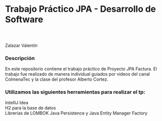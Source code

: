 <h1>Trabajo Práctico JPA - Desarrollo de Software</h1> <br/> 
<h3></h3>Zalazar Valentín</h3>

<h3>Descripción</h3>
En este repositorio contiene el trabajo práctico de Proyecto JPA Factura. El trabajo fue realizado de manera individual guiados por videos del canal ColmenaTec y la clase del profesor Alberto Cortez.

<h3>Utilizamos las siguientes herramientas para realizar el tp:</h3>
IntelliJ Idea <br/>
H2 para la base de datos <br/>
Librerías de LOMBOK
Java Persistence y Java Entity Manager Factory
